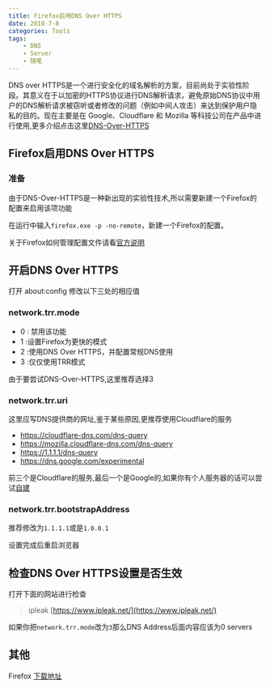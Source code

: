 ```yaml
---
title: Firefox启用DNS Over HTTPS
date: 2018-7-8
categories: Tools
tags:
    - DNS
    - Server
    - 随笔
---
```

DNS over HTTPS是一个进行安全化的域名解析的方案，目前尚处于实验性阶段。其意义在于以加密的HTTPS协议进行DNS解析请求，避免原始DNS协议中用户的DNS解析请求被窃听或者修改的问题（例如中间人攻击）来达到保护用户隐私的目的。现在主要是在 Google、Cloudflare 和 Mozilla 等科技公司在产品中进行使用,更多介绍点击这里[DNS-Over-HTTPS](https://zh.wikipedia.org/wiki/DNS_over_HTTPS)
<!----more---->
## Firefox启用DNS Over HTTPS
### 准备
由于DNS-Over-HTTPS是一种新出现的实验性技术,所以需要新建一个Firefox的配置来启用该项功能

在运行中输入``firefox.exe -p -no-remote``，新建一个Firefox的配置。

关于Firefox如何管理配置文件请看[官方说明](https://support.mozilla.org/zh-CN/kb/%E7%AE%A1%E7%90%86%E7%94%A8%E6%88%B7%E9%85%8D%E7%BD%AE%E6%96%87%E4%BB%B6)

## 开启DNS Over HTTPS
打开 about:config 修改以下三处的相应值
### network.trr.mode
- 0 : 禁用该功能
- 1 :设置Firefox为更快的模式
- 2 :使用DNS Over HTTPS，并配置常规DNS使用
- 3 :仅仅使用TRR模式

由于要尝试DNS-Over-HTTPS,这里推荐选择3
### network.trr.uri 
这里应写DNS提供商的网址,鉴于某些原因,更推荐使用Cloudflare的服务
- https://cloudflare-dns.com/dns-query
- https://mozilla.cloudflare-dns.com/dns-query
- https://1.1.1.1/dns-query
- https://dns.google.com/experimental

前三个是Cloudflare的服务,最后一个是Google的,如果你有个人服务器的话可以尝试[自建](https://github.com/m13253/dns-over-https)

### network.trr.bootstrapAddress
推荐修改为``1.1.1.1``或是``1.0.0.1``

设置完成后重启浏览器
## 检查DNS Over HTTPS设置是否生效
打开下面的网站进行检查
>ipleak [https://www.ipleak.net/](https://www.ipleak.net/)

如果你把``network.trr.mode``改为``3``那么DNS Address后面内容应该为0 servers

## 其他
Firefox [下载地址](https://www.mozilla.org/en-US/firefox/channel/desktop/)